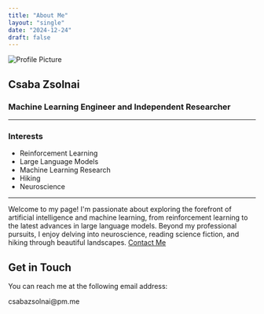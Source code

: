 ```yaml
---
title: "About Me"
layout: "single"
date: "2024-12-24"
draft: false
---
```


![Profile Picture](/images/profile.jpg)

## Csaba Zsolnai  
### Machine Learning Engineer and Independent Researcher

---

### Interests
- Reinforcement Learning
- Large Language Models
- Machine Learning Research
- Hiking
- Neuroscience

---

Welcome to my page! I'm passionate about exploring the forefront of artificial intelligence and machine learning, from reinforcement learning to the latest advances in large language models. Beyond my professional pursuits, I enjoy delving into neuroscience, reading science fiction, and hiking through beautiful landscapes.
[Contact Me](/contact)

## Get in Touch

You can reach me at the following email address:

&#099;&#115;&#097;&#098;&#097;&#122;&#115;&#111;&#108;&#110;&#097;&#105;&#064;&#112;&#109;&#046;&#109;&#101;
